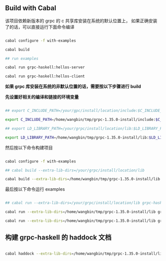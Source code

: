## Build with Cabal

该项目依赖新版本的 grpc 的 c 共享库安装在系统的默认位置上，
如果正确安装了的话，可以直接运行下面命令编译

```bash

cabal configure -f with-examples

cabal build

## run examples

cabal run grpc-haskell:hellos-server

cabal run grpc-haskell:hellos-client

```

**如果 grpc 库安装在系统的非默认位置的话，需要按以下步骤进行 build**

**先设置好相关的编译和链接的环境变量**

``` bash

## export C_INCLUDE_PATH=/your/gpc/install/location/include:$C_INCLUDE_PATH

export C_INCLUDE_PATH=/home/wangbin/tmp/grpc-1.35.0-install/include:$C_INCLUDE_PATH

## export LD_LIBRARY_PATH=/your/grpc/install/location/lib:$LD_LIBRARY_PATH

export LD_LIBRARY_PATH=/home/wangbin/tmp/grpc-1.35.0-install/lib:$LD_LIBRARY_PATH


```

然后按以下命令构建项目

``` bash

cabal configure -f with-examples

## cabal build --extra-lib-dirs=/your/grpc/install/location/lib

cabal build --extra-lib-dirs=/home/wangbin/tmp/grpc-1.35.0-install/lib

```

最后按以下命令运行 examples

``` bash

## cabal run --extra-lib-dirs=/your/grpc/install/location/lib grpc-haskell:hellos-server

cabal run --extra-lib-dirs=/home/wangbin/tmp/grpc-1.35.0-install/lib grpc-haskell:hellos-server

cabal run --extra-lib-dirs=/home/wangbin/tmp/grpc-1.35.0-install/lib grpc-haskell:hellos-client

```

## 构建 grpc-haskell 的 haddock 文档

``` bash

cabal haddock --extra-lib-dirs=/home/wangbin/tmp/grpc-1.35.0-install/lib 

```
